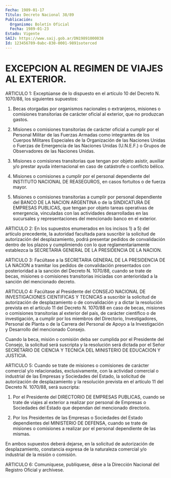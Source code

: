 ```yaml
---
Fecha: 1989-01-17
Título: Decreto Nacional 38/89
Publicación:
  Organismo: Boletín Oficial
  Fecha: 1989-01-23
Estado: Vigente
SAIJ: https://www.saij.gob.ar/DN19891000038
Id: 123456789-0abc-830-0001-9891soterced
---
```

# EXCEPCION AL REGIMEN DE VIAJES AL EXTERIOR.

<a id="1"></a>
ARTICULO  1: Exceptúanse de lo dispuesto en el artículo 10 del Decreto N. 1070/88, los siguientes supuestos:

1)  Becas  otorgadas   por  organismos  nacionales  o  extranjeros, misiones  o  comisiones  transitorias    de   carácter  oficial  al exterior, que no produzcan gastos.

2)  Misiones  o  comisiones  transitorias  de  carácter  oficial  a cumplir  por  el  Personal  Militar  de  las  Fuerzas Armadas  como integrantes de los Cuerpos Militares Especiales  de la Organización de  las  Naciones  Unidas o Fuerzas de Emergencia de  las  Naciones Unidas (U.N.E.F.) o  Grupos de Observadores de las Naciones Unidas.

3)  Misiones  o  comisiones  transitorias  que  tengan  por  objeto asistir, auxiliar  y/o  prestar  ayuda  internacional  en  caso  de catástrofe o conflicto bélico.

4)  Misiones o comisiones a cumplir por el personal dependiente del INSTITUTO  NACIONAL  DE  REASEGUROS, en casos fortuitos o de fuerza mayor.

5)  Misiones  o  comisiones transitorias  a  cumplir  por  personal dependiente del BANCO  DE  LA  NACION ARGENTINA o de la SINDICATURA DE EMPRESAS PUBLICAS, que tengan  por  objeto  tareas operativas de emergencia,  vinculadas  con las actividades desarrolladas  en  las sucursales y representaciones  del mencionado banco en el exterior.

<a id="2"></a>
ARTICULO 2: En los supuestos enumerados en los incisos 1) a 5) del artículo  precedente,  la autoridad facultada para suscribir la solicitud  de  autorización  del  desplazamiento,  podrá  presentar pedidos de convalidación dentro  de  los  plazos y cumplimiendo con lo que reglamentariamente establezca la SECRETARIA  GENERAL  DE  LA PRESIDENCIA DE LA NACION.

<a id="3"></a>
ARTICULO 3: Facúltase a la SECRETARIA GENERAL DE LA PRESIDENCIA DE LA  NACION  a  tramitar los pedidos de convalidación presentados con posterioridad a  la  sanción  del Decreto N. 1070/88, cuando se trate de becas, misiones o comisiones  transitorias  iniciadas  con anterioridad a la sanción del mencionado decreto.

<a id="4"></a>
ARTICULO  4:  Facúltase  al Presidente del CONSEJO NACIONAL DE INVESTIGACIONES CIENTIFICAS Y TECNICAS  a suscribir la solicitud de autorización de desplazamiento o de convalidación  y  a  dictar  la resolución  prevista  en  el  artículo 11 del Decreto N. 1070/88 en caso de becas, misiones o comisiones  transitorias  al exterior del país, de carácter científico o de investigación, a cumplir  por los miembros  del  Directorio, Investigadores, Personal de Planta o  de la Carrera del Personal  de  Apoyo  a la Investigación y Desarrollo del mencionado Consejo.

Cuando  la  beca,  misión  o  comisión deba  ser  cumplida  por  el Presidente  del  Consejo,  la  solicitud    será   suscripta  y  la resolución  será  dictada  por  el  Señor SECRETARIO DE  CIENCIA  Y TECNICA DEL MINISTERIO DE EDUCACION Y JUSTICIA.

<a id="5"></a>
ARTICULO  5:  Cuando  se  trate  de  misiones  o comisiones de carácter  comercial  y/o  relacionadas,  exclusivamente,    con  la actividad  comercial o industrial de las Empresas y Sociedades  del Estado,  la  solicitud  de  autorización  de  desplazamiento  y  la resolución prevista  en el artículo 11 del Decreto N. 1070/88, será suscripta:

1) Por el Presidente del  DIRECTORIO  DE  EMPRESAS PUBLICAS, cuando se trate de viajes al exterior a realizar por  personal de Empresas o  Sociedades  del  Estado que dependan del mencionado  directorio.

2) Por los Presidentes  de  las  Empresas  o  Sociedades del Estado dependientes  del  MINISTERIO  DE  DEFENSA,  cuando   se  trate  de misiones  o  comisiones  a realizar por el personal dependiente  de las mismas.

En ambos supuestos deberá  dejarse, en la solicitud de autorización de desplazamiento, constancia  expresa  de  la naturaleza comercial y/o industrial de la misión o comisión.

<a id="6"></a>
ARTICULO  6:  Comuníquese,  publíquese,  dése  a  la Dirección Nacional del Registro Oficial y archívese.